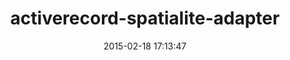 ---
layout: post
title:  "activerecord-spatialite-adapter"
repo:   "rgeo/activerecord-spatialite-adapter"
date:   2015-02-18 17:13:47
gemurl: http://virtuoso.rubyforge.org/activerecord-spatialite-adapter
---